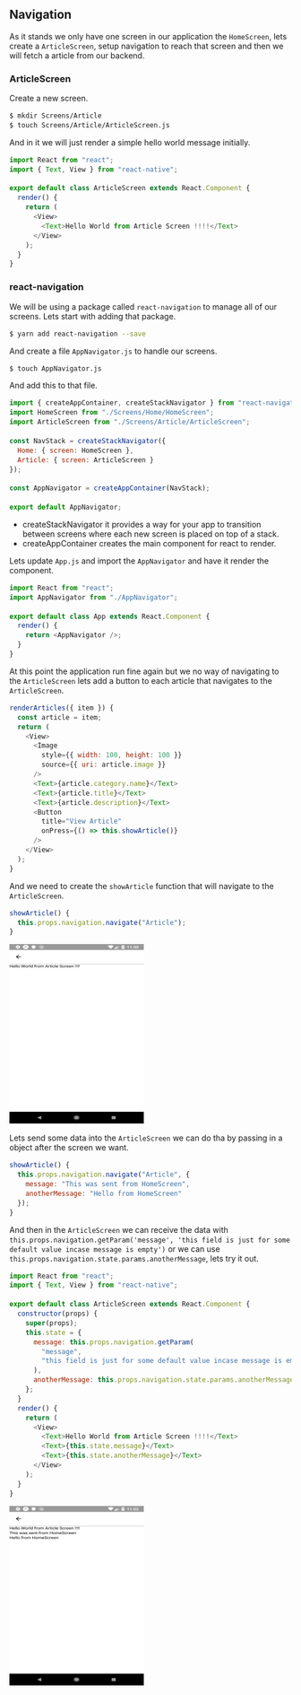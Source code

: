 ## Navigation

As it stands we only have one screen in our application the `HomeScreen`, lets create a `ArticleScreen`, setup navigation to reach that screen and then we will fetch a article from our backend.

### ArticleScreen

Create a new screen.

```sh
$ mkdir Screens/Article
$ touch Screens/Article/ArticleScreen.js
```

And in it we will just render a simple hello world message initially.

```js
import React from "react";
import { Text, View } from "react-native";

export default class ArticleScreen extends React.Component {
  render() {
    return (
      <View>
        <Text>Hello World from Article Screen !!!!</Text>
      </View>
    );
  }
}
```

### react-navigation

We will be using a package called `react-navigation` to manage all of our screens. Lets start with adding that package.

```sh
$ yarn add react-navigation --save
```

And create a file `AppNavigator.js` to handle our screens.

```sh
$ touch AppNavigator.js
```

And add this to that file.

```js
import { createAppContainer, createStackNavigator } from "react-navigation";
import HomeScreen from "./Screens/Home/HomeScreen";
import ArticleScreen from "./Screens/Article/ArticleScreen";

const NavStack = createStackNavigator({
  Home: { screen: HomeScreen },
  Article: { screen: ArticleScreen }
});

const AppNavigator = createAppContainer(NavStack);

export default AppNavigator;
```

- createStackNavigator it provides a way for your app to transition between screens where each new screen is placed on top of a stack.
- createAppContainer creates the main component for react to render.

Lets update `App.js` and import the `AppNavigator` and have it render the component.

```js
import React from "react";
import AppNavigator from "./AppNavigator";

export default class App extends React.Component {
  render() {
    return <AppNavigator />;
  }
}
```

At this point the application run fine again but we no way of navigating to the `ArticleScreen` lets add a button to each article that navigates to the `ArticleScreen`.

```js
renderArticles({ item }) {
  const article = item;
  return (
    <View>
      <Image
        style={{ width: 100, height: 100 }}
        source={{ uri: article.image }}
      />
      <Text>{article.category.name}</Text>
      <Text>{article.title}</Text>
      <Text>{article.description}</Text>
      <Button
        title="View Article"
        onPress={() => this.showArticle()}
      />
    </View>
  );
}
```

And we need to create the `showArticle` function that will navigate to the `ArticleScreen`.

```js
showArticle() {
  this.props.navigation.navigate("Article");
}
```

![Articles Screen Hello World](article_screen_hello_world.png)

Lets send some data into the `ArticleScreen` we can do tha by passing in a object after the screen we want.

```js
showArticle() {
  this.props.navigation.navigate("Article", {
    message: "This was sent from HomeScreen",
    anotherMessage: "Hello from HomeScreen"
  });
}
```

And then in the `ArticleScreen` we can receive the data with `this.props.navigation.getParam('message', 'this field is just for some default value incase message is empty')` or we can use `this.props.navigation.state.params.anotherMessage`, lets try it out.

```js
import React from "react";
import { Text, View } from "react-native";

export default class ArticleScreen extends React.Component {
  constructor(props) {
    super(props);
    this.state = {
      message: this.props.navigation.getParam(
        "message",
        "this field is just for some default value incase message is empty"
      ),
      anotherMessage: this.props.navigation.state.params.anotherMessage
    };
  }
  render() {
    return (
      <View>
        <Text>Hello World from Article Screen !!!!</Text>
        <Text>{this.state.message}</Text>
        <Text>{this.state.anotherMessage}</Text>
      </View>
    );
  }
}
```

![Article screen receives params](article_nav_params.png)
